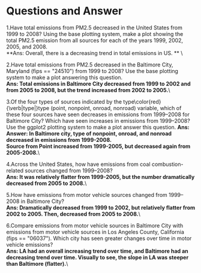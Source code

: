 # Questions and Answer


1.Have total emissions from PM2.5 decreased in the United States from 1999 to 2008? Using the base plotting system, make a plot showing the total PM2.5 emission from all sources for each of the years 1999, 2002, 2005, and 2008.\
**Ans:  Overall, there is a decreasing trend in total emissions in US. ** \

2.Have total emissions from PM2.5 decreased in the Baltimore City, Maryland (fips == "24510") from 1999 to 2008? Use the base plotting system to make a plot answering this question.\
**Ans:  Total emissions in Baltimore City decreased from 1999 to 2002 and from 2005 to 2008, but the trend increased from 2002 to 2005.**\

3.Of the four types of sources indicated by the type\color{red}{\verb|type|}type (point, nonpoint, onroad, nonroad) variable, which of these four sources have seen decreases in emissions from 1999–2008 for Baltimore City? Which have seen increases in emissions from 1999–2008? Use the ggplot2 plotting system to make a plot answer this question.
**Ans: Answer: In Baltimore city, type of nonpoint, onroad, and nonroad decreased in emissions from 1999-2008.  
          Source from Point increased from 1999-2005, but decreased again from 2005-2008.**\

4.Across the United States, how have emissions from coal combustion-related sources changed from 1999–2008?\
**Ans: It was relatively flatter from 1999-2005, but the number dramatically decreased from 2005 to 2008.**\

5.How have emissions from motor vehicle sources changed from 1999–2008 in Baltimore City?\
**Ans:  Dramatically decreased from 1999 to 2002, but relatively flatter from 2002 to 2005. Then, decreased from 2005 to 2008.**\

6.Compare emissions from motor vehicle sources in Baltimore City with emissions from motor vehicle sources in Los Angeles County, California (fips == "06037"). Which city has seen greater changes over time in motor vehicle emissions?\
**Ans: LA had an overall increasing trend over time, and Baltimore had an decreasing trend over time. Visually to see, the slope in LA was steeper than Baltimore (flatter).**\



